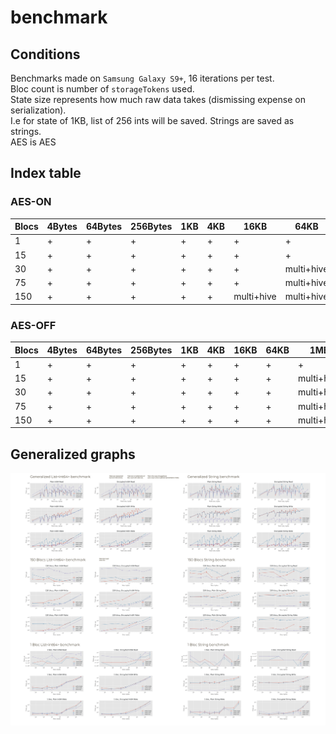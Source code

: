 # benchmark

## Conditions
Benchmarks made on `Samsung Galaxy S9+`, 16 iterations per test.  
Bloc count is number of `storageTokens` used.  
State size represents how much raw data takes (dismissing expense on serialization).  
I.e for state of 1KB, list of 256 ints will be saved. Strings are saved as strings.  
AES is AES

## Index table
### AES-ON

| Blocs | 4Bytes | 64Bytes | 256Bytes | 1KB | 4KB | 16KB       | 64KB       | 1MB        | 4MB |
|-------|--------|---------|----------|-----|-----|------------|------------|------------|-----|
| 1     | +      | +       | +        | +   | +   | +          | +          | +          | +   |
| 15    | +      | +       | +        | +   | +   | +          | +          | multi+hive | -   |
| 30    | +      | +       | +        | +   | +   | +          | multi+hive | only hive  | -   |
| 75    | +      | +       | +        | +   | +   | +          | multi+hive | only hive  | -   |
| 150   | +      | +       | +        | +   | +   | multi+hive | multi+hive | -          | -   |

### AES-OFF

| Blocs | 4Bytes | 64Bytes | 256Bytes | 1KB | 4KB | 16KB | 64KB | 1MB        | 4MB        |
|-------|--------|---------|----------|-----|-----|------|------|------------|------------|
| 1     | +      | +       | +        | +   | +   | +    | +    | +          | +          |
| 15    | +      | +       | +        | +   | +   | +    | +    | multi+hive | multi+hive |
| 30    | +      | +       | +        | +   | +   | +    | +    | multi+hive | multi+hive |
| 75    | +      | +       | +        | +   | +   | +    | +    | multi+hive | -          |
| 150   | +      | +       | +        | +   | +   | +    | +    | multi+hive | -          |

## Generalized graphs

<img src="./general.svg">